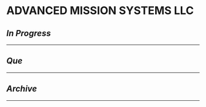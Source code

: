# ADVANCED MISSION SYSTEMS LLC

## *In Progress*

--------------------

## *Que*

-----------------------------------
## *Archive*

-----------------------------------
